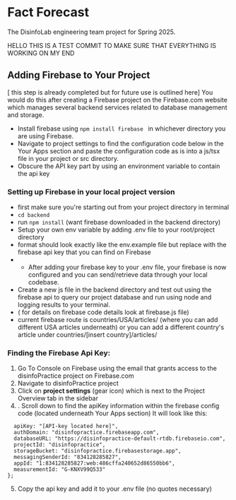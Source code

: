 # Fact Forecast

The DisinfoLab engineering team project for Spring 2025.

HELLO THIS IS A TEST COMMIT TO MAKE SURE THAT EVERYTHING IS WORKING ON MY END

## Adding Firebase to Your Project 
[ this step is already completed but for future use is outlined here]
You would do this after creating a Firebase project on the Firebase.com website which manages several backend services related to database management and storage. 
- Install firebase using `npm install firebase ` in whichever directory you are using Firebase. 
- Navigate to project settings to find the configuration code below in the Your Apps section and paste the configuration code as is into a js/tsx file in your project or src directory.
- Obscure the API key part by using an environment variable to contain the api key

### Setting up Firebase in your local project version
- first make sure you're starting out from your project directory in terminal  
-  `cd backend` 
- run `npm install` (want firebase downloaded in the backend directory)
- Setup your own env variable by adding .env file to your root/project directory
- format should look exactly like the env.example file but replace <put your firebase key here> with the firebase api key that you can find on Firebase
- - After adding your firebase key to your .env file, your firebase is now configured and you can send/retrieve data through your local codebase. 
- Create a new js file in the backend directory and test out using the firebase api to query our project database and run using node and logging results to your terminal. 
- ( for details on firebase code details look at firebase.js file)
- current firebase route is countries/USA/articles/ (where you can add different USA articles underneath) or you can add a different country's article under countries/[insert country]/articles/


### Finding the Firebase Api Key: 

1. Go To Console on Firebase using the email that grants access to the disinfoPractice project on Firebase.com
2. Navigate to disinfoPractice project
3. Click on **project settings** (gear icon) which is next to the Project Overview tab in the sidebar 
4. . Scroll down to find the apiKey information within the firebase config code (located underneath Your Apps section)
It will look like this: 
```const firebaseConfig = {
  apiKey: "[API-key located here]",
  authDomain: "disinfopractice.firebaseapp.com",
  databaseURL: "https://disinfopractice-default-rtdb.firebaseio.com",
  projectId: "disinfopractice",
  storageBucket: "disinfopractice.firebasestorage.app",
  messagingSenderId: "834128285827",
  appId: "1:834128285827:web:486cffa240652d86550bb6",
  measurementId: "G-KNXV99Q533"
};
```
5. Copy the api key and add it to your .env file (no quotes necessary)  
